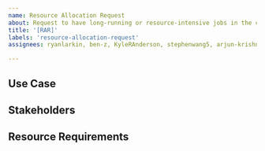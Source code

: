 ```yaml
---
name: Resource Allocation Request
about: Request to have long-running or resource-intensive jobs in the cluster
title: '[RAR]'
labels: 'resource-allocation-request'
assignees: ryanlarkin, ben-z, KyleRAnderson, stephenwang5, arjun-krishna1

---
```


## Use Case
<!-- Please describe your use case and intended outcomes. -->

## Stakeholders
<!-- Please list the stakeholders. Who's the owner of this project? Who will be benefitted from this job? -->

## Resource Requirements
<!-- Please state the machine(s) that you intend to run your workload on, and how much resources (CPU/GPU/RAM) you will be using.  -->

